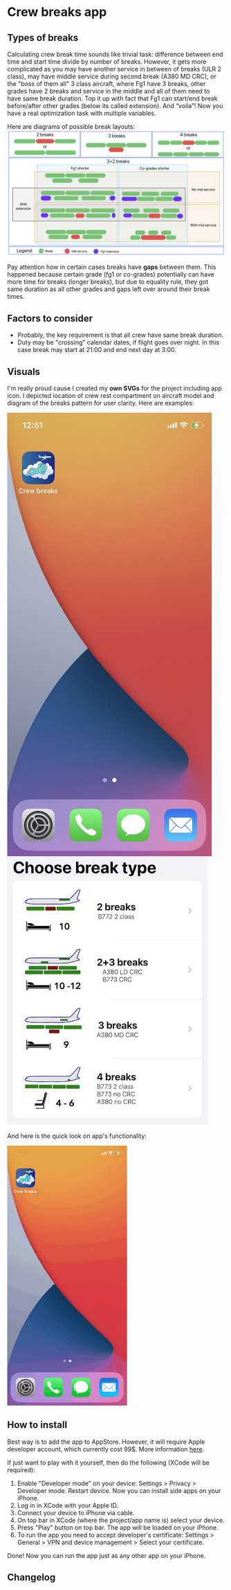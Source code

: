 # Crew breaks app

## Types of breaks

Calculating crew break time sounds like trivial task: difference between end time and start time divide by number of breaks. However, it gets more complicated as you may have another service in between of breaks (ULR 2 class), may have middle service during second break (A380 MD CRC), or the "boss of them all" 3 class aircraft, where Fg1 have 3 breaks, other grades have 2 breaks and service in the middle and all of them need to have same break duration. Top it up with fact that Fg1 can start/end break before/after other grades (below its called extension). And “voila”! Now you have a real optimization task with multiple variables.

Here are diagrams of possible break layouts:
![Variants](readme-assets/diagram.png)

Pay attention how in certain cases breaks have **gaps** between them. This happened because certain grade (fg1 or co-grades) potentially can have more time for breaks (longer breaks), but due to equality rule, they got same duration as all other grades and gaps left over around their break times.

## Factors to consider

* Probably, the key requirement is that all crew have same break duration.
* Duty may be "crossing" calendar dates, if flight goes over night. In this case break may start at 21:00 and end next day at 3:00.

## Visuals

I'm really proud cause I created my **own SVGs** for the project including app icon. I depicted location of crew rest compartment on aircraft model and diagram of the breaks pattern for user clarity. Here are examples:

![Icon](readme-assets/app-icon.jpeg)
![Main menu](readme-assets/SVG-example.png)

And here is the quick look on app's functionality:

![Icon](readme-assets/preview.gif)

## How to install

Best way is to add the app to AppStore. However, it will require Apple developer account, which currently cost 99$. More information [here](https://developer.apple.com/ios/submit/ "How to add App to AppStore").

If just want to play with it yourself, then do the following (XCode will be required):

1. Enable "Developer mode" on your device: Settings > Privacy > Developer mode. Restart device. Now you can install side apps on your iPhone.
2. Log in in XCode with your Apple ID.
3. Connect your device to iPhone via cable.
4. On top bar in XCode (where the project/app name is) select your device.
5. Press "Play" button on top bar. The app will be loaded on your iPhone.
6. To run the app you need to accept developer's certificate: Settings > General > VPN and device management > Select your certificate.

Done! Now you can run the app just as any other app on your iPhone.

## Changelog
